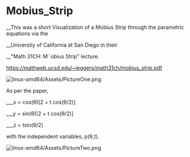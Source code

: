 # Mobius_Strip

__This was a short Visualization of a Mobius Strip through the parametric equations via the 


__Universtiy of California at San Diego in their 

__"Math 31CH: M¨obius Strip" lecture.


https://mathweb.ucsd.edu/~jeggers/math31ch/mobius_strip.pdf

![linux-amd64/Assets/PictureOne.png](https://github.com/eeden2/Mobius_Strip/blob/be917c7584d3d9f99b3337e26bb8cf7e04b1f848/linux-amd64/Assets/PictureOne.png)

As per the paper,


___x = cos(θ)[2 + t cos(θ/2)]


___y = sin(θ)[2 + t cos(θ/2)]


___z = tsin(θ/2)


with the independent variables, p(θ,t).

![linux-amd64/Assets/PictureTwo.png](https://github.com/eeden2/Mobius_Strip/blob/2b712a7d4caa31a3367b7e28ce7ba4f1ff63300b/linux-amd64/Assets/PictureTwo.png)

